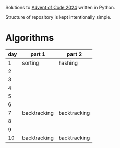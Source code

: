 Solutions to [Advent of Code 2024](https://adventofcode.com/2024/) written in Python.

Structure of repository is kept intentionally simple.

# Algorithms
**day** | **part 1** | **part 2**
-|-|-
1 | sorting | hashing
2 | |
3 | |
4 | |
5 | |
6 | |
7 | backtracking | backtracking
8 | |
9 | |
10 | backtracking | backtracking
